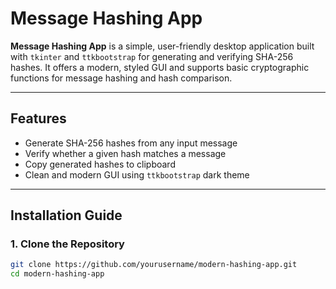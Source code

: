 # Message Hashing App

**Message Hashing App** is a simple, user-friendly desktop application built with `tkinter` and `ttkbootstrap` for generating and verifying SHA-256 hashes. It offers a modern, styled GUI and supports basic cryptographic functions for message hashing and hash comparison.

---

## Features

- Generate SHA-256 hashes from any input message
- Verify whether a given hash matches a message
- Copy generated hashes to clipboard
- Clean and modern GUI using `ttkbootstrap` dark theme

---

## Installation Guide

### 1. Clone the Repository

```bash
git clone https://github.com/yourusername/modern-hashing-app.git
cd modern-hashing-app
